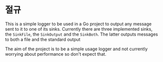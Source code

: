 # 절규

This is a simple logger to be used in a Go project to output any message sent to
it to one of its sinks. Currently there are three implemented sinks, the
`SinkFile`, the `SinkOutput` and the `SinkBoth`. The latter outputs messages to
both a file and the standard output

The aim of the project is to be a simple usage logger and not currently worrying
about performance so don't expect that.